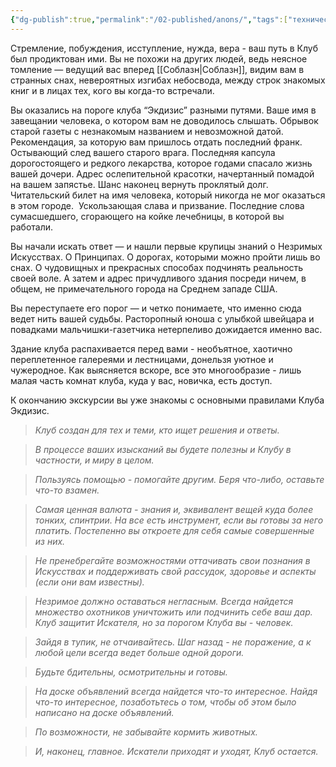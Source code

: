 ```yaml
---
{"dg-publish":true,"permalink":"/02-published/anons/","tags":["технический_файл","мир"]}
---
```


Стремление, побуждения, исступление, нужда, вера - ваш путь в Клуб был продиктован ими. Вы не похожи на других людей, ведь неясное томление — ведущий вас вперед [[Соблазн\|Соблазн]], видим вам в странных снах, невероятных изгибах небосвода, между строк знакомых книг и в лицах тех, кого вы когда-то встречали. 

Вы оказались на пороге клуба “Экдизис” разными путями. Ваше имя в завещании человека, о котором вам не доводилось слышать. Обрывок старой газеты с незнакомым названием и невозможной датой. Рекомендация, за которую вам пришлось отдать последний франк. Остывающий след вашего старого врага. Последняя капсула дорогостоящего и редкого лекарства, которое годами спасало жизнь вашей дочери. Адрес ослепительной красотки, начертанный помадой на вашем запястье. Шанс наконец вернуть проклятый долг. Читательский билет на имя человека, который никогда не мог оказаться в этом городе.  Ускользающая слава и призвание. Последние слова сумасшедшего, сгорающего на койке лечебницы, в которой вы работали.

Вы начали искать ответ — и нашли первые крупицы знаний о Незримых Искусствах. О Принципах. О дорогах, которыми можно пройти лишь во снах. О чудовищных и прекрасных способах подчинять реальность своей воле. А затем и адрес причудливого здания посреди ничем, в общем, не примечательного города на Среднем западе США. 

Вы переступаете его порог — и четко понимаете, что именно сюда ведет нить вашей судьбы. Расторопный юноша с улыбкой швейцара и повадками мальчишки-газетчика нетерпеливо дожидается именно вас. 

Здание клуба распахивается перед вами - необъятное, хаотично переплетенное галереями и лестницами, донельзя уютное и чужеродное. Как выясняется вскоре, все это многообразие - лишь малая часть комнат клуба, куда у вас, новичка, есть доступ. 

К окончанию экскурсии вы уже знакомы с основными правилами Клуба Экдизис.

> _Клуб создан для тех и теми, кто ищет решения и ответы._

> _В процессе ваших изысканий вы будете полезны и Клубу в частности, и миру в целом._

> _Пользуясь помощью - помогайте другим. Беря что-либо, оставьте что-то взамен._

> _Самая ценная валюта - знания и, эквивалент вещей куда более тонких, спинтрии. На все есть инструмент, если вы готовы за него платить. Постепенно вы откроете для себя самые совершенные из них._ 

> _Не пренебрегайте возможностями оттачивать свои познания в Искусствах и поддерживать свой рассудок, здоровье и аспекты (если они вам известны)._ 

> _Незримое должно оставаться негласным. Всегда найдется множество охотников уничтожить или подчинить себе ваш дар. Клуб защитит Искателя, но за порогом Клуба вы - человек._

> _Зайдя в тупик, не отчаивайтесь. Шаг назад - не поражение, а к любой цели всегда ведет больше одной дороги._ 

> _Будьте бдительны, осмотрительны и готовы._ 

> _На доске объявлений всегда найдется что-то интересное. Найдя что-то интересное, позаботьтесь о том, чтобы об этом было написано на доске объявлений._ 

> _По возможности, не забывайте кормить животных._

> _И, наконец, главное. Искатели приходят и уходят, Клуб остается._